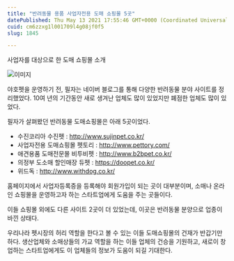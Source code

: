 ```yaml
---
title: "반려동물 용품 사업자전용 도매 쇼핑몰 5곳"
datePublished: Thu May 13 2021 17:55:46 GMT+0000 (Coordinated Universal Time)
cuid: cm6zzxg1l001709l4g08jf0f5
slug: 1845

---
```



사업자를 대상으로 한 도매 쇼핑몰 소개

![이미지](https://cdn.hashnode.com/res/hashnode/image/upload/v1739248965651/3296d4cf-f918-4e8a-bbcb-2799a8c9ec1a.jpeg)

야호펫을 운영하기 전, 필자는 네이버 블로그를 통해 다양한 반려동물 분야 사이트를 정리했었다. 10여 년의 기간동안 새로 생겨난 업체도 많이 있었지만 폐점한 업체도 많이 있었다.

필자가 살펴봤던 반려동물 도매쇼핑몰은 아래 5곳이었다.

- 수진코리아 수진펫 : http://www.sujinpet.co.kr/
- 사업자전용 도매쇼핑몰 펫토리 : http://www.pettory.com/
- 애견용품 도매전문몰 비투비펫 : http://www.b2bpet.co.kr/
- 의정부 도소매 할인매장 듀펫 : https://doopet.co.kr/
- 위드독 : http://www.withdog.co.kr/

홈페이지에서 사업자등록증을 등록해야 회원가입이 되는 곳이 대부분이며, 소매나 온라인 쇼핑몰을 운영하고자 하는 스타트업에게 도움을 주는 곳들이다.

이들 쇼핑몰 외에도 다른 사이트 2곳이 더 있었는데, 이곳은 반려동물 분양으로 업종이 바낀 상태다.

우리나라 펫시장의 허리 역할을 한다고 볼 수 있는 이들 도매쇼핑몰의 건재가 반갑기만 하다. 생산업체와 소매상들의 가교 역할을 하는 이들 업체의 건승을 기원하고, 새로이 창업하는 스타트업에게도 이 업체들의 정보가 도움이 되길 기대한다.
